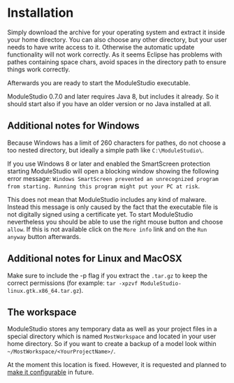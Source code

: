 # Installation

Simply download the archive for your operating system and extract it inside your home directory. You can also choose any other directory, but your user needs to have write access to it. Otherwise the automatic update functionality will not work correctly. As it seems Eclipse has problems with pathes containing space chars, avoid spaces in the directory path to ensure things work correctly.

Afterwards you are ready to start the ModuleStudio executable.

ModuleStudio 0.7.0 and later requires Java 8, but includes it already. So it should start also if you have an older version or no Java installed at all.

## Additional notes for Windows

Because Windows has a limit of 260 characters for pathes, do not choose a too nested directory, but ideally a simple path like `C:\ModuleStudio\`.

If you use Windows 8 or later and enabled the SmartScreen protection starting ModuleStudio will open a blocking window showing the following error message: `Windows SmartScreen prevented an unrecognized program from starting. Running this program might put your PC at risk`.

This does not mean that ModuleStudio includes any kind of malware. Instead this message is only caused by the fact that the executable file is not digitally signed using a certificate yet. To start ModuleStudio nevertheless you should be able to use the right mouse button and choose `allow`. If this is not available click on the `More info` link and on the `Run anyway` button afterwards.

## Additional notes for Linux and MacOSX

Make sure to include the -p flag if you extract the `.tar.gz` to keep the correct permissions (for example: `tar -xpzvf ModuleStudio-linux.gtk.x86_64.tar.gz`).

## The workspace

ModuleStudio stores any temporary data as well as your project files in a special directory which is named `MostWorkspace` and located in your user home directory. So if you want to create a backup of a model look within `~/MostWorkspace/<YourProjectName>/`.

At the moment this location is fixed. However, it is requested and planned to [make it configurable](https://github.com/Guite/MostGenerator/issues/832) in future.
